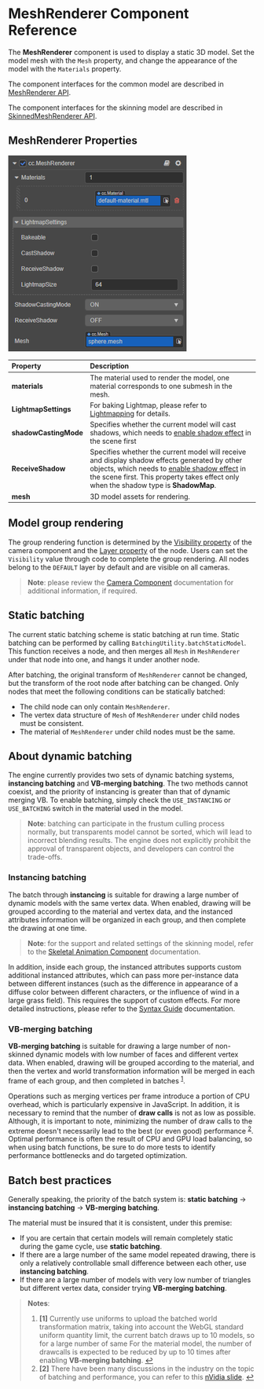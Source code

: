 # MeshRenderer Component Reference

The __MeshRenderer__ component is used to display a static 3D model. Set the model mesh with the `Mesh` property, and change the appearance of the model with the `Materials` property.

The component interfaces for the common model are described in [MeshRenderer API](__APIDOC__/en/classes/model.meshrenderer.html).

The component interfaces for the skinning model are described in [SkinnedMeshRenderer API](__APIDOC__/en/classes/model.skinnedmeshrenderer.html).

## MeshRenderer Properties

![meshrenderer properties](meshrenderer-properties.png)

| Property | Description
| :--- | :---
| **materials** | The material used to render the model, one material corresponds to one submesh in the mesh.
| **LightmapSettings** | For baking Lightmap, please refer to [Lightmapping](../../concepts/scene/light/lightmap.md) for details.
| **shadowCastingMode** | Specifies whether the current model will cast shadows, which needs to [enable shadow effect](../../concepts/scene/shadow.md#enable-shadow-effect) in the scene first
| **ReceiveShadow** | Specifies whether the current model will receive and display shadow effects generated by other objects, which needs to [enable shadow effect](../../concepts/scene/shadow.md#enable-shadow-effect) in the scene first. This property takes effect only when the shadow type is __ShadowMap__.
| **mesh** | 3D model assets for rendering.

## Model group rendering

The group rendering function is determined by the [Visibility property](../../editor/components/camera-component.md#set-the-visibility-property) of the camera component and the [Layer property](../../concepts/scene/node-component.md#set-the-layer-property-of-the-node) of the node. Users can set the `Visibility` value through code to complete the group rendering. All nodes belong to the `DEFAULT` layer by default and are visible on all cameras.

> **Note**: please review the [Camera Component](../../editor/components/camera-component.md) documentation for additional information, if required.

## Static batching

The current static batching scheme is static batching at run time. Static batching can be performed by calling `BatchingUtility.batchStaticModel`. This function receives a node, and then merges all `Mesh` in `MeshRenderer` under that node into one, and hangs it under another node.

After batching, the original transform of `MeshRenderer` cannot be changed, but the transform of the root node after batching can be changed. Only nodes that meet the following conditions can be statically batched:

- The child node can only contain `MeshRenderer`.
- The vertex data structure of `Mesh` of `MeshRenderer` under child nodes must be consistent.
- The material of `MeshRenderer` under child nodes must be the same.

## About dynamic batching

The engine currently provides two sets of dynamic batching systems, **instancing batching** and **VB-merging batching**. The two methods cannot coexist, and the priority of instancing is greater than that of dynamic merging VB. To enable batching, simply check the `USE_INSTANCING` or `USE_BATCHING` switch in the material used in the model.

> **Note**: batching can participate in the frustum culling process normally, but transparents model cannot be sorted, which will lead to incorrect blending results. The engine does not explicitly prohibit the approval of transparent objects, and developers can control the trade-offs.

### Instancing batching

The batch through **instancing** is suitable for drawing a large number of dynamic models with the same vertex data. When enabled, drawing will be grouped according to the material and vertex data, and the instanced attributes information will be organized in each group, and then complete the drawing at one time.

> **Note**: for the support and related settings of the skinning model, refer to the [Skeletal Animation Component](../animation/skeletal-animation.md#AboutDynamic-Instancing) documentation.

In addition, inside each group, the instanced attributes supports custom additional instanced attributes, which can pass more per-instance data between different instances (such as the difference in appearance of a diffuse color between different characters, or the influence of wind in a large grass field). This requires the support of custom effects. For more detailed instructions, please refer to the [Syntax Guide](../../material-system/effect-syntax.md#Custom-Instanced-Properties) documentation.

### VB-merging batching

__VB-merging batching__ is suitable for drawing a large number of non-skinned dynamic models with low number of faces and different vertex data. When enabled, drawing will be grouped according to the material, and then the vertex and world transformation information will be merged in each frame of each group, and then completed in batches <sup id="a1">[1](#f1)</sup>.

Operations such as merging vertices per frame introduce a portion of CPU overhead, which is particularly expensive in JavaScript. In addition, it is necessary to remind that the number of __draw calls__ is not as low as possible. Although, it is important to note, minimizing the number of draw calls to the extreme doesn't necessarily lead to the best (or even good) performance <sup id="a2">[2](#f2)</sup>. Optimal performance is often the result of CPU and GPU load balancing, so when using batch functions, be sure to do more tests to identify performance bottlenecks and do targeted optimization.

## Batch best practices

Generally speaking, the priority of the batch system is: **static batching** -> **instancing batching** -> **VB-merging batching**.

The material must be insured that it is consistent, under this premise:

- If you are certain that certain models will remain completely static during the game cycle, use **static batching**.
- If there are a large number of the same model repeated drawing, there is only a relatively controllable small difference between each other, use **instancing batching**.
- If there are a large number of models with very low number of triangles but different vertex data, consider trying **VB-merging batching**.

> **Notes**:
> 1. <b id="f1">[1]</b> Currently use uniforms to upload the batched world transformation matrix, taking into account the WebGL standard uniform quantity limit, the current batch draws up to 10 models, so for a large number of same For the material model, the number of drawcalls is expected to be reduced by up to 10 times after enabling __VB-merging batching__. [↩](#a1)
> 2. <b id="f2">[2]</b> There have been many discussions in the industry on the topic of batching and performance, you can refer to this [nVidia slide](https://www.nvidia.com/docs/IO/8228/BatchBatchBatch.pdf). [↩](#a2)
